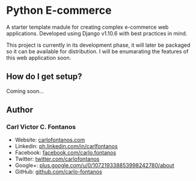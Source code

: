 # Python E-commerce

A starter template madule for creating complex e-commerce web applications. Developed using Django v1.10.6 with best practices in mind.

This project is currently in its development phase, it will later be packaged so it can be available for distribution. I will be enumarating the features of this web application soon.

## How do I get setup?
Coming soon...

## Author
### Carl Victor C. Fontanos
+ Website: [carlofontanos.com](http://www.carlofontanos.com)
+ Linkedin: [ph.linkedin.com/in/carlfontanos](http://ph.linkedin.com/in/carlfontanos)
+ Facebook: [facebook.com/carlo.fontanos](http://facebook.com/carlo.fontanos)
+ Twitter: [twitter.com/carlofontanos](http://twitter.com/carlofontanos)
+ Google+: [plus.google.com/u/0/107219338853998242780/about](https://plus.google.com/u/0/107219338853998242780/about)
+ GitHub: [github.com/carlo-fontanos](https://github.com/carlo-fontanos)
